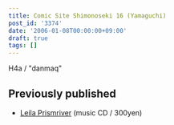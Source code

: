 ```yaml
---
title: Comic Site Shimonoseki 16 (Yamaguchi)
post_id: '3374'
date: '2006-01-08T00:00:00+09:00'
draft: true
tags: []
---
```


H4a / "danmaq"

## Previously published

*   [Leila Prismriver](https://danmaq.com/!/leila/) (music CD / 300yen)
